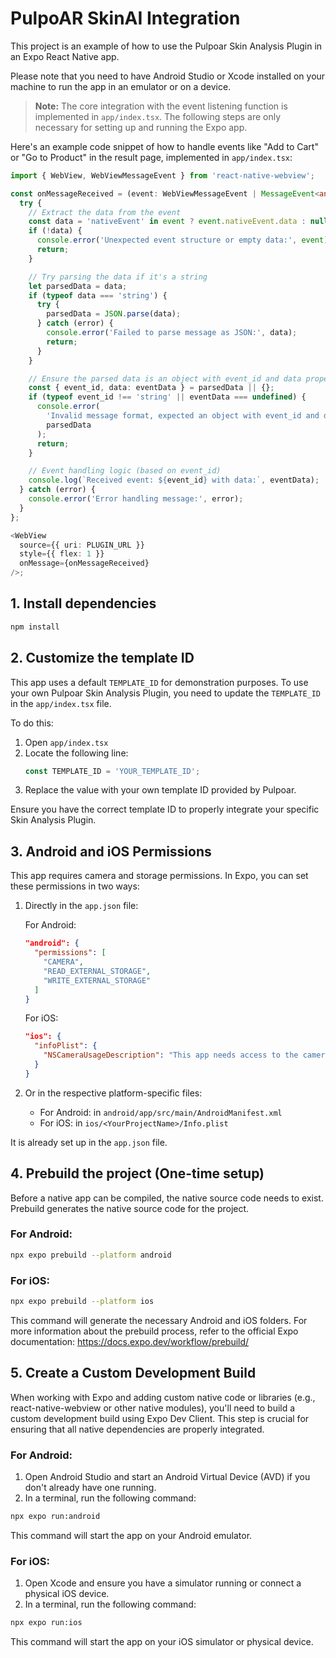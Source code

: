 # PulpoAR SkinAI Integration

This project is an example of how to use the Pulpoar Skin Analysis Plugin in an Expo React Native app.

Please note that you need to have Android Studio or Xcode installed on your machine to run the app in an emulator or on a device.

> **Note:** The core integration with the event listening function is implemented in `app/index.tsx`. The following steps are only necessary for setting up and running the Expo app.

Here's an example code snippet of how to handle events like "Add to Cart" or "Go to Product" in the result page, implemented in `app/index.tsx`:

```typescript
import { WebView, WebViewMessageEvent } from 'react-native-webview';

const onMessageReceived = (event: WebViewMessageEvent | MessageEvent<any>) => {
  try {
    // Extract the data from the event
    const data = 'nativeEvent' in event ? event.nativeEvent.data : null;
    if (!data) {
      console.error('Unexpected event structure or empty data:', event);
      return;
    }

    // Try parsing the data if it's a string
    let parsedData = data;
    if (typeof data === 'string') {
      try {
        parsedData = JSON.parse(data);
      } catch (error) {
        console.error('Failed to parse message as JSON:', data);
        return;
      }
    }

    // Ensure the parsed data is an object with event_id and data properties
    const { event_id, data: eventData } = parsedData || {};
    if (typeof event_id !== 'string' || eventData === undefined) {
      console.error(
        'Invalid message format, expected an object with event_id and data:',
        parsedData
      );
      return;
    }

    // Event handling logic (based on event_id)
    console.log(`Received event: ${event_id} with data:`, eventData);
  } catch (error) {
    console.error('Error handling message:', error);
  }
};

<WebView
  source={{ uri: PLUGIN_URL }}
  style={{ flex: 1 }}
  onMessage={onMessageReceived}
/>;
```

## 1. Install dependencies

```bash
npm install
```

## 2. Customize the template ID

This app uses a default `TEMPLATE_ID` for demonstration purposes. To use your own Pulpoar Skin Analysis Plugin, you need to update the `TEMPLATE_ID` in the `app/index.tsx` file.

To do this:

1. Open `app/index.tsx`
2. Locate the following line:
   ```typescript
   const TEMPLATE_ID = 'YOUR_TEMPLATE_ID';
   ```
3. Replace the value with your own template ID provided by Pulpoar.

Ensure you have the correct template ID to properly integrate your specific Skin Analysis Plugin.

## 3. Android and iOS Permissions

This app requires camera and storage permissions. In Expo, you can set these permissions in two ways:

1. Directly in the `app.json` file:

   For Android:

   ```json
   "android": {
     "permissions": [
       "CAMERA",
       "READ_EXTERNAL_STORAGE",
       "WRITE_EXTERNAL_STORAGE"
     ]
   }
   ```

   For iOS:

   ```json
   "ios": {
     "infoPlist": {
       "NSCameraUsageDescription": "This app needs access to the camera to complete the skin analysis after the user has taken a photo."
     }
   }
   ```

2. Or in the respective platform-specific files:
   - For Android: in `android/app/src/main/AndroidManifest.xml`
   - For iOS: in `ios/<YourProjectName>/Info.plist`

It is already set up in the `app.json` file.

## 4. Prebuild the project (One-time setup)

Before a native app can be compiled, the native source code needs to exist. Prebuild generates the native source code for the project.

### For Android:

```bash
npx expo prebuild --platform android
```

### For iOS:

```bash
npx expo prebuild --platform ios
```

This command will generate the necessary Android and iOS folders. For more information about the prebuild process, refer to the official Expo documentation: https://docs.expo.dev/workflow/prebuild/

## 5. Create a Custom Development Build

When working with Expo and adding custom native code or libraries (e.g., react-native-webview or other native modules), you'll need to build a custom development build using Expo Dev Client. This step is crucial for ensuring that all native dependencies are properly integrated.

### For Android:

1. Open Android Studio and start an Android Virtual Device (AVD) if you don't already have one running.
2. In a terminal, run the following command:

```bash
npx expo run:android
```

This command will start the app on your Android emulator.

### For iOS:

1. Open Xcode and ensure you have a simulator running or connect a physical iOS device.
2. In a terminal, run the following command:

```bash
npx expo run:ios
```

This command will start the app on your iOS simulator or physical device.
